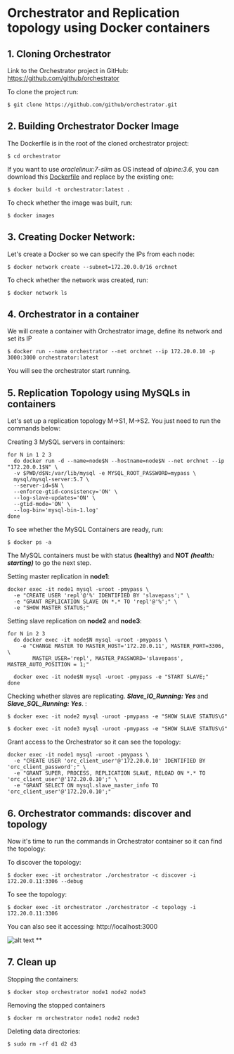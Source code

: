 # Orchestrator and Replication topology using Docker containers

## 1. Cloning Orchestrator

Link to the Orchestrator project in GitHub: https://github.com/github/orchestrator

To clone the project run:
```
$ git clone https://github.com/github/orchestrator.git
```

## 2. Building Orchestrator Docker Image

The Dockerfile is in the root of the cloned orchestrator project:
```
$ cd orchestrator
```
If you want to use *oraclelinux:7-slim* as OS instead of *alpine:3.6*, you can download this [Dockerfile](https://github.com/wagnerjfr/orchestrator-mysql-replication-docker/blob/master/Dockerfile) and replace by the existing one:
```
$ docker build -t orchestrator:latest .
```
To check whether the image was built, run:
```
$ docker images
```

## 3. Creating Docker Network:

Let's create a Docker so we can specify the IPs from each node:
```
$ docker network create --subnet=172.20.0.0/16 orchnet
```
To check whether the network was created, run:
```
$ docker network ls
```

## 4. Orchestrator in a container

We will create a container with Orchestrator image, define its network and set its IP
```
$ docker run --name orchestrator --net orchnet --ip 172.20.0.10 -p 3000:3000 orchestrator:latest
```
You will see the orchestrator start running.

## 5. Replication Topology using MySQLs in containers

Let's set up a replication topology M→S1, M→S2. You just need to run the commands below:

Creating 3 MySQL servers in containers:
```
for N in 1 2 3
  do docker run -d --name=node$N --hostname=node$N --net orchnet --ip "172.20.0.1$N" \
  -v $PWD/d$N:/var/lib/mysql -e MYSQL_ROOT_PASSWORD=mypass \
  mysql/mysql-server:5.7 \
  --server-id=$N \
  --enforce-gtid-consistency='ON' \
  --log-slave-updates='ON' \
  --gtid-mode='ON' \
  --log-bin='mysql-bin-1.log'
done
```
To see whether the MySQL Containers are ready, run:
```
$ docker ps -a
```

The MySQL containers must be with status **(healthy)** and **NOT** ***(health: starting)*** to go the next step.

Setting master replication in **node1**:
```
docker exec -it node1 mysql -uroot -pmypass \
  -e "CREATE USER 'repl'@'%' IDENTIFIED BY 'slavepass';" \
  -e "GRANT REPLICATION SLAVE ON *.* TO 'repl'@'%';" \
  -e "SHOW MASTER STATUS;"
```
Setting slave replication on **node2** and **node3**:
```
for N in 2 3
  do docker exec -it node$N mysql -uroot -pmypass \
    -e "CHANGE MASTER TO MASTER_HOST='172.20.0.11', MASTER_PORT=3306, \
        MASTER_USER='repl', MASTER_PASSWORD='slavepass', MASTER_AUTO_POSITION = 1;"

  docker exec -it node$N mysql -uroot -pmypass -e "START SLAVE;"
done
```
Checking whether slaves are replicating. ***Slave_IO_Running: Yes*** and ***Slave_SQL_Running: Yes***.
:
```
$ docker exec -it node2 mysql -uroot -pmypass -e "SHOW SLAVE STATUS\G"
```
```
$ docker exec -it node3 mysql -uroot -pmypass -e "SHOW SLAVE STATUS\G"
```
Grant access to the Orchestrator so it can see the topology:
```
docker exec -it node1 mysql -uroot -pmypass \
  -e "CREATE USER 'orc_client_user'@'172.20.0.10' IDENTIFIED BY 'orc_client_password';" \
  -e "GRANT SUPER, PROCESS, REPLICATION SLAVE, RELOAD ON *.* TO 'orc_client_user'@'172.20.0.10';" \
  -e "GRANT SELECT ON mysql.slave_master_info TO 'orc_client_user'@'172.20.0.10';"
```
## 6. Orchestrator commands: discover and topology

Now it's time to run the commands in Orchestrator container so it can find the topology:

To discover the topology:
```
$ docker exec -it orchestrator ./orchestrator -c discover -i 172.20.0.11:3306 --debug
```
To see the topology:
```
$ docker exec -it orchestrator ./orchestrator -c topology -i 172.20.0.11:3306
```
You can also see it accessing: http://localhost:3000

![alt text](https://github.com/wagnerjfr/orchestrator-mysql-replication-docker/blob/master/orchestrator.png)
**
## 7. Clean up

Stopping the containers:
```
$ docker stop orchestrator node1 node2 node3
```
Removing the stopped containers
```
$ docker rm orchestrator node1 node2 node3
```
Deleting data directories:
```
$ sudo rm -rf d1 d2 d3
```
